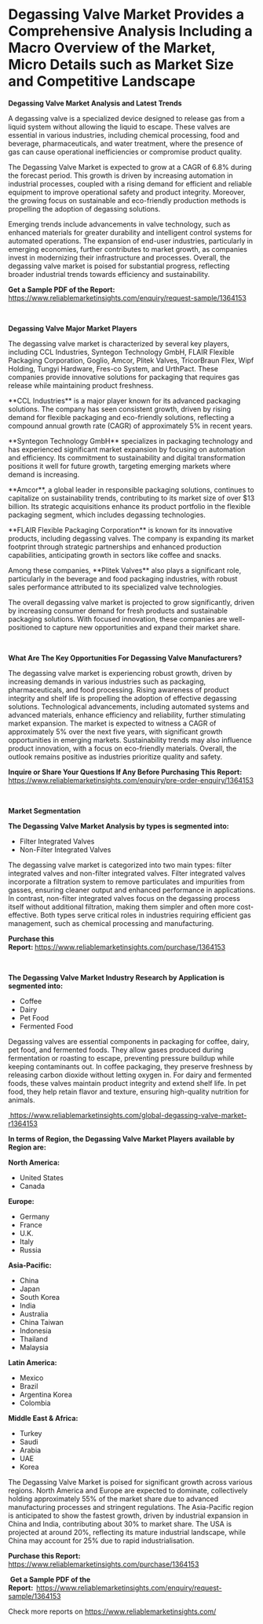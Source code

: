 <p><h1>Degassing Valve Market Provides a Comprehensive Analysis Including a Macro Overview of the Market, Micro Details such as Market Size and Competitive Landscape</h1></p><p><strong>Degassing Valve Market Analysis and Latest Trends</strong></p>
<p><p>A degassing valve is a specialized device designed to release gas from a liquid system without allowing the liquid to escape. These valves are essential in various industries, including chemical processing, food and beverage, pharmaceuticals, and water treatment, where the presence of gas can cause operational inefficiencies or compromise product quality. </p><p>The Degassing Valve Market is expected to grow at a CAGR of 6.8% during the forecast period. This growth is driven by increasing automation in industrial processes, coupled with a rising demand for efficient and reliable equipment to improve operational safety and product integrity. Moreover, the growing focus on sustainable and eco-friendly production methods is propelling the adoption of degassing solutions. </p><p>Emerging trends include advancements in valve technology, such as enhanced materials for greater durability and intelligent control systems for automated operations. The expansion of end-user industries, particularly in emerging economies, further contributes to market growth, as companies invest in modernizing their infrastructure and processes. Overall, the degassing valve market is poised for substantial progress, reflecting broader industrial trends towards efficiency and sustainability.</p></p>
<p><strong>Get a Sample PDF of the Report:&nbsp;</strong> <a href="https://www.reliablemarketinsights.com/enquiry/request-sample/1364153?utm_campaign=1558&utm_medium=2&utm_source=Github&utm_content=ia&utm_term=19022025&utm_id=degassing-valve">https://www.reliablemarketinsights.com/enquiry/request-sample/1364153</a></p>
<p>&nbsp;</p>
<p><strong>Degassing Valve Major Market Players</strong></p>
<p><p>The degassing valve market is characterized by several key players, including CCL Industries, Syntegon Technology GmbH, FLAIR Flexible Packaging Corporation, Goglio, Amcor, Plitek Valves, TricorBraun Flex, Wipf Holding, Tungyi Hardware, Fres-co System, and UrthPact. These companies provide innovative solutions for packaging that requires gas release while maintaining product freshness.</p><p>**CCL Industries** is a major player known for its advanced packaging solutions. The company has seen consistent growth, driven by rising demand for flexible packaging and eco-friendly solutions, reflecting a compound annual growth rate (CAGR) of approximately 5% in recent years.</p><p>**Syntegon Technology GmbH** specializes in packaging technology and has experienced significant market expansion by focusing on automation and efficiency. Its commitment to sustainability and digital transformation positions it well for future growth, targeting emerging markets where demand is increasing.</p><p>**Amcor**, a global leader in responsible packaging solutions, continues to capitalize on sustainability trends, contributing to its market size of over $13 billion. Its strategic acquisitions enhance its product portfolio in the flexible packaging segment, which includes degassing technologies.</p><p>**FLAIR Flexible Packaging Corporation** is known for its innovative products, including degassing valves. The company is expanding its market footprint through strategic partnerships and enhanced production capabilities, anticipating growth in sectors like coffee and snacks.</p><p>Among these companies, **Plitek Valves** also plays a significant role, particularly in the beverage and food packaging industries, with robust sales performance attributed to its specialized valve technologies.</p><p>The overall degassing valve market is projected to grow significantly, driven by increasing consumer demand for fresh products and sustainable packaging solutions. With focused innovation, these companies are well-positioned to capture new opportunities and expand their market share.</p></p>
<p>&nbsp;</p>
<p><strong>What Are The Key Opportunities For Degassing Valve Manufacturers?</strong></p>
<p><p>The degassing valve market is experiencing robust growth, driven by increasing demands in various industries such as packaging, pharmaceuticals, and food processing. Rising awareness of product integrity and shelf life is propelling the adoption of effective degassing solutions. Technological advancements, including automated systems and advanced materials, enhance efficiency and reliability, further stimulating market expansion. The market is expected to witness a CAGR of approximately 5% over the next five years, with significant growth opportunities in emerging markets. Sustainability trends may also influence product innovation, with a focus on eco-friendly materials. Overall, the outlook remains positive as industries prioritize quality and safety.</p></p>
<p><strong>Inquire or Share Your Questions If Any Before Purchasing This Report:</strong> <a href="https://www.reliablemarketinsights.com/enquiry/pre-order-enquiry/1364153?utm_campaign=1558&utm_medium=2&utm_source=Github&utm_content=ia&utm_term=19022025&utm_id=degassing-valve">https://www.reliablemarketinsights.com/enquiry/pre-order-enquiry/1364153</a></p>
<p>&nbsp;</p>
<p><strong>Market Segmentation</strong></p>
<p><strong>The Degassing Valve Market Analysis by types is segmented into:</strong></p>
<p><ul><li>Filter Integrated Valves</li><li>Non-Filter Integrated Valves</li></ul></p>
<p><p>The degassing valve market is categorized into two main types: filter integrated valves and non-filter integrated valves. Filter integrated valves incorporate a filtration system to remove particulates and impurities from gasses, ensuring cleaner output and enhanced performance in applications. In contrast, non-filter integrated valves focus on the degassing process itself without additional filtration, making them simpler and often more cost-effective. Both types serve critical roles in industries requiring efficient gas management, such as chemical processing and manufacturing.</p></p>
<p><strong>Purchase this Report:&nbsp;</strong><a href="https://www.reliablemarketinsights.com/purchase/1364153?utm_campaign=1558&utm_medium=2&utm_source=Github&utm_content=ia&utm_term=19022025&utm_id=degassing-valve">https://www.reliablemarketinsights.com/purchase/1364153</a></p>
<p>&nbsp;</p>
<p><strong>The Degassing Valve Market Industry Research by Application is segmented into:</strong></p>
<p><ul><li>Coffee</li><li>Dairy</li><li>Pet Food</li><li>Fermented Food</li></ul></p>
<p><p>Degassing valves are essential components in packaging for coffee, dairy, pet food, and fermented foods. They allow gases produced during fermentation or roasting to escape, preventing pressure buildup while keeping contaminants out. In coffee packaging, they preserve freshness by releasing carbon dioxide without letting oxygen in. For dairy and fermented foods, these valves maintain product integrity and extend shelf life. In pet food, they help retain flavor and texture, ensuring high-quality nutrition for animals.</p></p>
<p><a href="https://www.reliablemarketinsights.com/global-degassing-valve-market-r1364153?utm_campaign=1558&utm_medium=2&utm_source=Github&utm_content=ia&utm_term=19022025&utm_id=degassing-valve">&nbsp;https://www.reliablemarketinsights.com/global-degassing-valve-market-r1364153</a></p>
<p><strong>In terms of Region, the Degassing Valve Market Players available by Region are:</strong></p>
<p>
    <p> <strong> North America: </strong>
        <ul>
            <li>United States</li>
            <li>Canada</li>
        </ul>
        </p> 
    <p> <strong> Europe: </strong>
        <ul>
            <li>Germany</li>
            <li>France</li>
            <li>U.K.</li>
            <li>Italy</li>
            <li>Russia</li>
        </ul>
        </p> 
    <p> <strong> Asia-Pacific: </strong>
        <ul>
            <li>China</li>
            <li>Japan</li>
            <li>South Korea</li>
            <li>India</li>
            <li>Australia</li>
            <li>China Taiwan</li>
            <li>Indonesia</li>
            <li>Thailand</li>
            <li>Malaysia</li>
        </ul>
        </p> 
    <p> <strong> Latin America: </strong>
        <ul>
            <li>Mexico</li>
            <li>Brazil</li>
            <li>Argentina Korea</li>
            <li>Colombia</li>
        </ul>
        </p> 
    <p> <strong> Middle East & Africa: </strong>
        <ul>
            <li>Turkey</li>
            <li>Saudi</li>
            <li>Arabia</li>
            <li>UAE</li>
            <li>Korea</li>
        </ul>
    </p>
    </p>
<p><p>The Degassing Valve Market is poised for significant growth across various regions. North America and Europe are expected to dominate, collectively holding approximately 55% of the market share due to advanced manufacturing processes and stringent regulations. The Asia-Pacific region is anticipated to show the fastest growth, driven by industrial expansion in China and India, contributing about 30% to market share. The USA is projected at around 20%, reflecting its mature industrial landscape, while China may account for 25% due to rapid industrialisation.</p></p>
<p><strong>Purchase this Report: </strong><a href="https://www.reliablemarketinsights.com/purchase/1364153?utm_campaign=1558&utm_medium=2&utm_source=Github&utm_content=ia&utm_term=19022025&utm_id=degassing-valve">https://www.reliablemarketinsights.com/purchase/1364153</a></p>
<p>&nbsp;<strong>Get a Sample PDF of the Report:&nbsp;&nbsp;</strong><a href="https://www.reliablemarketinsights.com/enquiry/request-sample/1364153?utm_campaign=1558&utm_medium=2&utm_source=Github&utm_content=ia&utm_term=19022025&utm_id=degassing-valve">https://www.reliablemarketinsights.com/enquiry/request-sample/1364153</a></p>
<p><strong></strong></p>
<p>Check more reports on <a href="https://www.reliablemarketinsights.com/?utm_campaign=1558&utm_medium=2&utm_source=Github&utm_content=ia&utm_term=19022025&utm_id=degassing-valve">https://www.reliablemarketinsights.com/</a></p>